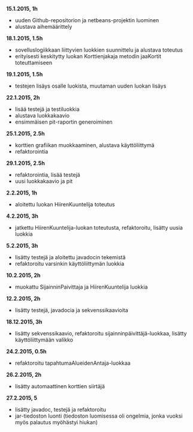 ﻿**15.1.2015, 1h**
  * uuden Github-repositorion ja netbeans-projektin luominen
  * alustava aihemäärittely

**18.1.2015, 1.5h**
  * sovelluslogiikkaan liittyvien luokkien suunnittelu ja alustava toteutus
  * erityisesti keskitytty luokan Korttienjakaja metodin jaaKortit toteuttamiseen

**19.1.2015, 1.5h**
  * testejen lisäys osalle luokista, muutaman uuden luokan lisäys

**22.1.2015, 2h**
  * lisää testejä ja testiluokkia
  * alustava luokkakaavio
  * ensimmäisen pit-raportin generoiminen

**25.1.2015, 2.5h**
  * korttien grafiikan muokkaaminen, alustava käyttöliittymä
  * refaktorointia

**29.1.2015, 2.5h**
  * refaktorointia, lisää testejä
  * uusi luokkakaavio ja pit

**2.2.2015, 1h**
  * aloitettu luokan HiirenKuuntelija toteutus

**4.2.2015, 3h**
  * jatkettu HiirenKuuntelija-luokan toteutusta, refaktoroitu,
    lisätty uusia luokkia

**5.2.2015, 3h**
  * lisätty testejä ja aloitettu javadocin tekemistä
  * refaktoroitu varsinkin käyttöliittymän luokkia

**10.2.2015, 2h**
  * muokattu SijainninPaivittaja ja HiirenKuuntelija luokkia

**12.2.2015, 2h**
  * lisätty testejä, javadocia ja sekvenssikaavioita

**18.12.2015, 3h**
  * lisätty sekvenssikaavio, refaktoroitu sijainninpäivittäjä-luokkaa, lisätty
    käyttöliittymään valikko

**24.2.2015, 0.5h**
  * refaktoroitu tapahtumaAlueidenAntaja-luokkaa

**26.2.2015, 2h**
  * lisätty automaattinen korttien siirtäjä

**27.2.2015, 5**
  * lisätty javadoc, testejä ja refaktoroitu
  * jar-tiedoston luonti (tiedoston luomisessa oli ongelmia, jonka vuoksi myös
    palautus myöhästyi hiukan)
